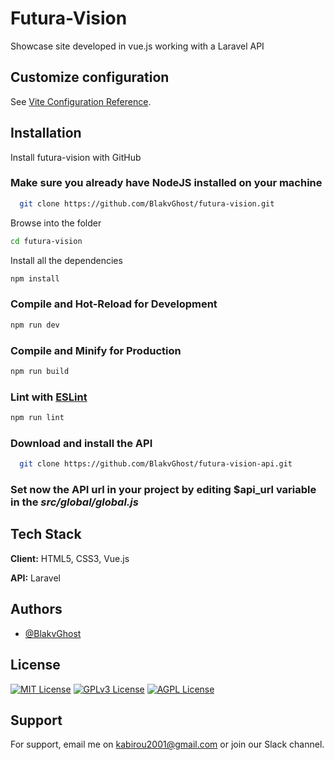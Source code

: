 # Futura-Vision

Showcase site developed in vue.js working with a Laravel API

## Customize configuration

See [Vite Configuration Reference](https://vitejs.dev/config/).

## Installation

Install futura-vision with GitHub

### Make sure you already have NodeJS installed on your machine

```bash
  git clone https://github.com/BlakvGhost/futura-vision.git
```
Browse into the folder

```bash
cd futura-vision
```
Install all the dependencies
```sh
npm install
```

### Compile and Hot-Reload for Development

```sh
npm run dev
```

### Compile and Minify for Production

```sh
npm run build
```

### Lint with [ESLint](https://eslint.org/)

```sh
npm run lint
```

### Download and install the API

```bash
  git clone https://github.com/BlakvGhost/futura-vision-api.git
```
### Set now the API url in your project by editing $api_url variable in the ***src/global/global.js***

## Tech Stack

**Client:** HTML5, CSS3, Vue.js

**API:** Laravel


## Authors
- [@BlakvGhost](https://github.com/BlakvGhost)

## License

[![MIT License](https://img.shields.io/badge/License-MIT-green.svg)](https://choosealicense.com/licenses/mit/)
[![GPLv3 License](https://img.shields.io/badge/License-GPL%20v3-yellow.svg)](https://opensource.org/licenses/)
[![AGPL License](https://img.shields.io/badge/license-AGPL-blue.svg)](http://www.gnu.org/licenses/agpl-3.0)

## Support

For support, email me on kabirou2001@gmail.com or join our Slack channel.
